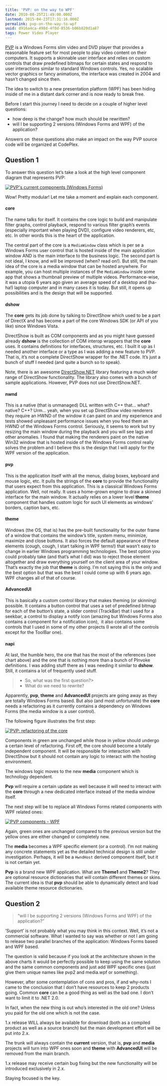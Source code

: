 ```yaml
---
title: 'PVP: on the way to WPF'
date: 2010-08-25T21:49:00.000Z
lastmod: 2015-04-23T17:31:16.000Z
permalink: pvp-on-the-way-to-wpf
uuid: d916a4ca-498d-4f0d-8536-b06b820d1a87
tags: Power Video Player
---
```


[PVP](http://pvp.codeplex.com/) is a Windows Forms slim video and DVD player that provides a reasonable feature set for most people to play video content on their computers. It supports a skinnable user interface and relies on custom controls that draw predefined bitmaps for certain states and respond to user interactions similar to standard Windows controls. Yes, no scalable vector graphics or fancy animations, the interface was created in 2004 and hasn’t changed since then.

The idea to switch to a new presentation platform (WPF) has been hiding inside of me in a distant dark corner and is now ready to break free.

Before I start this journey I need to decide on a couple of higher level questions:

*   how deep is the change? how much should be rewritten?
*   will I be supporting 2 versions (Windows Forms and WPF) of the application?

Answers on  these questions also make an impact on the way PVP source code will be organized at CodePlex.

## Question 1

To answer this question let’s take a look at the high level component diagram that represents PVP:

[![PVP's current components (Windows Forms)](https://blogcontent.azureedge.net/pvp_current_thumb.png "PVP's current components (Windows Forms)")](https://blogcontent.azureedge.net/pvp_current.png)

Wow! Pretty modular! Let me take a moment and explain each component.

#### core

The name talks for itself. It contains the core logic to build and manipulate filter graphs, control playback, respond to various filter graph’s events (especially important when playing DVD), configure video renderers, etc, etc. In other words this is the heart of the application.

The central part of the core is a `MediaWindow` class which is per se a Windows Forms user control that is hosted inside of the main application window AND is the main interface to the business logic. The second part is not ideal, I know, and will be improved (when? read on!). But still, the main idea of the core is a media window that can be hosted anywhere. For example, you can host multiple instances of the `MediaWindow` inside some app that shows a thumbnail preview of multiple videos. Performance-wise, it was a utopia 6 years ago given an average speed of a desktop and (ha-ha!) laptop computer and in many cases it is today. But still, it opens up possibilities and is the design that will be supported.

#### dshow

The **core** gets its job done by talking to DirectShow which used to be a part of DirectX and has become a part of the core Windows SDK (or API of you like) since Windows Vista.

DirectShow is built as COM components and as you might have guessed already **dshow** is the collection of COM interop wrappers that the **core** uses. It contains definitions for interfaces, structures, etc. I built it up as I needed another interface or a type as I was adding a new feature to PVP. That is, it’s not a complete DirectShow wrapper for the .NET code. It’s just a bunch of stuff I needed (and quite a bunch so to speak).

Note, there is an awesome [DirectShow.NET](http://directshownet.sourceforge.net/) library featuring a much wider range of DirectShow functionality. The library also comes with a bunch of sample applications. However, PVP does not use DirectShow.NET.

#### nwnd

This is a native (that is unmanaged) DLL written with C++ that… what? native? C++? Urm… yeah, when you set up DirectShow video renderers they require an HWND of the window it can paint on and my experience and tests showed unpleasant performance issues when you feed them an HWND of the Windows Forms control. Seriously, it seems to work but try resizing the main window during the playback and you will see lags and other anomalies. I found that making the renderers paint on the native Win32 window that is hosted inside of the Windows Forms control really solves the problem and I believe this is the design that I will apply for the WPF version of the application.

#### pvp

This is the application itself with all the menus, dialog boxes, keyboard and mouse logic, etc. It pulls the strings of the **core** to provide the functionality that users expect from this application. This is a classical Windows Forms application. Well, not really. It uses a home-grown engine to draw a skinned interface for the main window. It actually relies on a lower level **theme** component that handles custom logic for such UI elements as windows’ borders, caption bars, etc.

#### theme

Windows (the OS, that is) has the pre-built functionality for the outer frame of a window that contains the window’s title, system menu, minimize, maximize and close buttons. It also forces the default appearance of these elements (cough, cough, I start talking in WPF terms!) that wasn’t easy to change in earlier Windows programming technologies. The best option you could probably take (and that’s what I did) was to reject those element altogether and draw everything yourself on the client area of your window. That’s exactly the job that **theme** is doing. I’m not saying this is the only and the best option but that was the best I could come up with 6 years ago. WPF changes all of that of course.

#### AdvancedUI

This is basically a custom control library that makes theming (or skinning) possible. It contains a button control that uses a set of predefined bitmap for each of the button’s state, a slider control (TrackBar) that I used for a seekbar, a control to display a notify icon (amazing but Windows Forms also contains a component for a notification icon),  it also contains some controls that I used in some of my other projects (I wrote all of the controls except for the ToolBar one).

#### napi

At last, the humble hero, the one that has the most of the references (see chart above) and the one that is nothing more than a bunch of PInvoke definitions. I was adding stuff there as I was needing it similar to **dshow**. Still, it contains a lot of frequently used stuff.

> - So, what was the first question?>  
> - What do we need to rewrite?

Apparently, **pvp**, **theme** and **AdvancedUI** projects are going away as they are totally Windows Forms based. But also (and most unfortunate) the **core** needs a refactoring as it currently contains a dependency on Windows Forms (the media window is a user control).

The following figure illustrates the first step:

[![PVP: refactoring of the core](https://blogcontent.azureedge.net/pvp_refactored_thumb.png "PVP: refactoring of the core")](https://blogcontent.azureedge.net/pvp_refactored.png)

Components in green are unchanged while those in yellow should undergo a certain level of refactoring. First off, the core should become a totally independent component. It will be responsible for interaction with DirectShow but it should not contain any logic to interact with the hosting environment.

The windows logic moves to the new **media** component which is technology dependent.

**Pvp** will require a certain update as well because it will need to interact with the **core** through a new dedicated interface instead of the media window itself.

The next step will be to replace all Windows Forms related components with WPF related ones:

[![PVP components - WPF](https://blogcontent.azureedge.net/pvp_components_wpf_thumb.png "PVP components - WPF")](https://blogcontent.azureedge.net/pvp_components_wpf.png)

Again, green ones are unchanged compared to the previous version but the yellow ones are either changed or completely new.

The **media** becomes a WPF specific element (or a control). I’m not making any concrete statements yet as the detailed technical design is still under investigation. Perhaps, it will be a `HwndHost` derived component itself, but it is not certain yet.

**Pvp** is a brand new WPF application. What are **Theme1** and **Theme2**? They are optional resource dictionaries that will contain different themes or skins. The current idea is that **pvp** should be able to dynamically detect and load available theme resource dictionaries.

## Question 2

> “will I be supporting 2 versions (Windows Forms and WPF) of the application?”

‘Support’ is not probably what you may think in this context. Well, it’s not a commercial software. What I wanted to say was whether or not I am going to release two parallel branches of the application: Windows Forms based and WPF based.

The question is valid because if you look at the architecture shown in the above charts it would be perfectly possible to keep using the same solution and the same common components and just add WPF specific ones (just give them unique names like pvp2 and media.wpf or something).

However, after some contemplation of cons and pros, if and why-nots I came to the conclusion that I don’t have resources to keep 2 products going. Common **core** can be a good thing as well as the bad one. I don’t want to limit it to .NET 2.0.

In fact, when the new thing is out who’s interested in the old one? Unless you paid for the old one which is not the case.

1.x release WILL always be available for download (both as a compiled product as well as a source branch) but the main development effort will be put into 2.x.

The trunk will always contain the **current** version, that is, **pvp** and **media** projects will turn into WPF ones soon and **theme** with **AdvancedUI** will be removed from the main branch.

1.x release may receive certain bug fixing but the new functionality will be introduced exclusively in 2.x.

Staying focused is the key.
